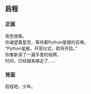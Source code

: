 ## 启程

### 正面
夜色很美。  
你凝望着星空，等待着Python星舰的召唤。  
“Python星舰，开营仪式，即将开启。”  
你重新读了一遍手里的铭牌。  
时间，已经越来越近了……  

### 背面
启程吧，少年。